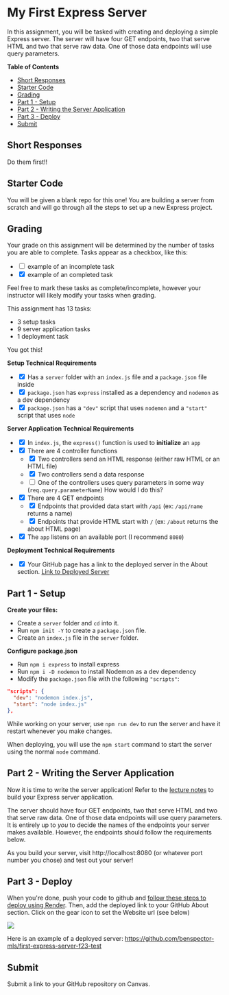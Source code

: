 # My First Express Server

In this assignment, you will be tasked with creating and deploying a simple Express server. The server will have four GET endpoints, two that serve HTML and two that serve raw data. One of those data endpoints will use query parameters.

**Table of Contents**
- [Short Responses](#short-responses)
- [Starter Code](#starter-code)
- [Grading](#grading)
- [Part 1 - Setup](#part-1---setup)
- [Part 2 - Writing the Server Application](#part-2---writing-the-server-application)
- [Part 3 - Deploy](#part-3---deploy)
- [Submit](#submit)

## Short Responses

Do them first!!

## Starter Code

You will be given a blank repo for this one! You are building a server from scratch and will go through all the steps to set up a new Express project.

## Grading

Your grade on this assignment will be determined by the number of tasks you are able to complete. Tasks appear as a checkbox, like this:

- <input type="checkbox"> example of an incomplete task
- <input type="checkbox" checked > example of an completed task

Feel free to mark these tasks as complete/incomplete, however your instructor will likely modify your tasks when grading.

This assignment has 13 tasks:
- 3 setup tasks
- 9 server application tasks
- 1 deployment task

You got this!

**Setup Technical Requirements**

- <input type="checkbox" checked> Has a `server` folder with an `index.js` file and a `package.json` file inside
- <input type="checkbox" checked> `package.json` has `express` installed as a dependency and `nodemon` as a dev dependency
- <input type="checkbox" checked> `package.json` has a `"dev"` script that uses `nodemon` and a `"start"` script that uses `node`

**Server Application Technical Requirements**

- <input type="checkbox" checked> In `index.js`, the `express()` function is used to **initialize** an `app`
- <input type="checkbox" checked> There are 4 controller functions
  - <input type="checkbox" checked > Two controllers send an HTML response (either raw HTML or an HTML file)
  - <input type="checkbox" checked> Two controllers send a data response
  - <input type="checkbox" > One of the controllers uses query parameters in some way (`req.query.parameterName`) How would I do this?
- <input type="checkbox" checked> There are 4 GET endpoints
  - <input type="checkbox" checked> Endpoints that provided data start with `/api` (ex: `/api/name` returns a name)
  - <input type="checkbox" checked> Endpoints that provide HTML start with `/` (ex: `/about` returns the about HTML page)
- <input type="checkbox" checked> The `app` listens on an available port (I recommend `8080`)

**Deployment Technical Requirements**

- <input type="checkbox" checked> Your GitHub page has a link to the deployed server in the About section. 
[Link to Deployed Server](https://eight-0-0-assignment-alexwsbirthday.onrender.com/)

## Part 1 - Setup

**Create your files:**
* Create a `server` folder and `cd` into it.
* Run `npm init -Y` to create a `package.json` file.
* Create an `index.js` file in the `server` folder.

**Configure package.json**
* Run `npm i express` to install express
* Run `npm i -D nodemon` to install Nodemon as a dev dependency
* Modify the `package.json` file with the following `"scripts"`:

```json
"scripts": {
  "dev": "nodemon index.js",
  "start": "node index.js"
},
```

While working on your server, use `npm run dev` to run the server and have it restart whenever you make changes.

When deploying, you will use the `npm start` command to start the server using the normal `node` command.


## Part 2 - Writing the Server Application

Now it is time to write the server application! Refer to the [lecture notes](https://github.com/The-Marcy-Lab-School/8-0-0-intro-to-express) to build your Express server application.

The server should have four GET endpoints, two that serve HTML and two that serve raw data. One of those data endpoints will use query parameters. It is entirely up to *you* to decide the names of the endpoints your server makes available. However, the endpoints should follow the requirements below.

As you build your server, visit http://localhost:8080 (or whatever port number you chose) and test out your server!

## Part 3 - Deploy

When you're done, push your code to github and [follow these steps to deploy using Render](https://github.com/The-Marcy-Lab-School/render-deployment-instructions). Then, add the deployed link to your GitHub About section. Click on the gear icon to set the Website url (see below)

![](./images/deployed-github.png)

Here is an example of a deployed server: https://github.com/benspector-mls/first-express-server-f23-test

## Submit

Submit a link to your GitHub repository on Canvas.
